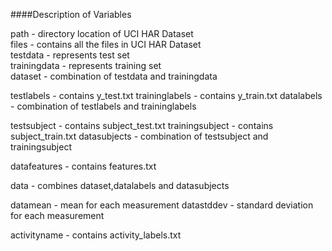 ####Description of Variables

path - directory location of UCI HAR Dataset  
files - contains all the files in UCI HAR Dataset  
testdata - represents test set  
trainingdata - represents training set  
dataset - combination of testdata and trainingdata  

testlabels - contains y_test.txt
traininglabels - contains y_train.txt
datalabels - combination of testlabels and traininglabels

testsubject - contains subject_test.txt
trainingsubject - contains subject_train.txt
datasubjects - combination of testsubject and trainingsubject

datafeatures - contains features.txt

data - combines dataset,datalabels and datasubjects

datamean - mean for each measurement
datastddev - standard deviation for each measurement

activityname - contains activity_labels.txt

